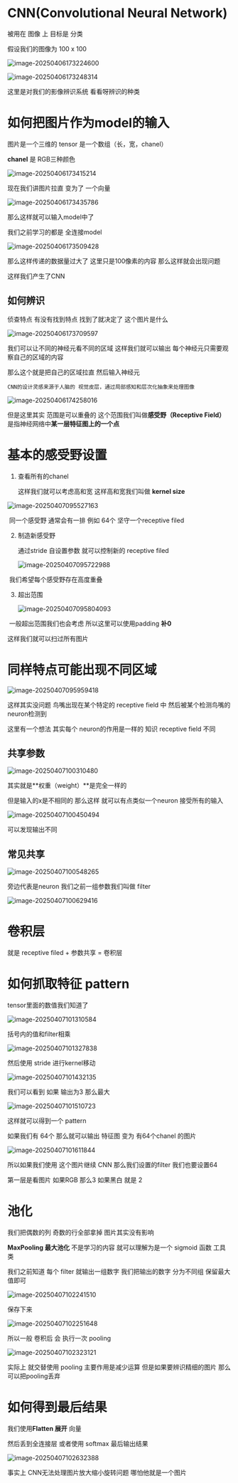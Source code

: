 # CNN(Convolutional Neural Network)

被用在 图像 上 目标是 分类

假设我们的图像为 100 x 100

![image-20250406173224600](https://raw.githubusercontent.com/Xioaruan912/pic/main/image-20250406173224600.png)

![image-20250406173248314](https://raw.githubusercontent.com/Xioaruan912/pic/main/image-20250406173248314.png)

这里是对我们的影像辨识系统 看看呀辨识的种类

# 如何把图片作为model的输入

图片是一个三维的 tensor 是一个数组（长，宽，chanel）

**chanel** 是 RGB三种颜色

![image-20250406173415214](https://raw.githubusercontent.com/Xioaruan912/pic/main/image-20250406173415214.png)

现在我们讲图片拉直 变为了 一个向量

![image-20250406173435786](https://raw.githubusercontent.com/Xioaruan912/pic/main/image-20250406173435786.png)

那么这样就可以输入model中了

我们之前学习的都是 全连接model

![image-20250406173509428](https://raw.githubusercontent.com/Xioaruan912/pic/main/image-20250406173509428.png)

那么这样传递的数据量过大了 这里只是100像素的内容 那么这样就会出现问题

这样我们产生了CNN

## 如何辨识

侦查特点 有没有找到特点 找到了就决定了 这个图片是什么

![image-20250406173709597](https://raw.githubusercontent.com/Xioaruan912/pic/main/image-20250406173709597.png)

我们可以让不同的神经元看不同的区域 这样我们就可以输出 每个神经元只需要观察自己的区域的内容 

那么这个就是把自己的区域拉直 然后输入神经元

```
CNN的设计灵感来源于人脑的 视觉皮层，通过局部感知和层次化抽象来处理图像
```

![image-20250406174258016](https://raw.githubusercontent.com/Xioaruan912/pic/main/image-20250406174258016.png)

但是这里其实 范围是可以重叠的 这个范围我们叫做**感受野（Receptive Field）** 是指神经网络中**某一层特征图上的一个点**

# 基本的感受野设置

1. 查看所有的chanel

   这样我们就可以考虑高和宽 这样高和宽我们叫做 **kernel size**

![image-20250407095527163](https://raw.githubusercontent.com/Xioaruan912/pic/main/image-20250407095527163.png)

​	同一个感受野 通常会有一排 例如 64个 坚守一个receptive filed

2. 制造新感受野

   通过stride 自设置参数 就可以控制新的 receptive filed

   ![image-20250407095722988](https://raw.githubusercontent.com/Xioaruan912/pic/main/image-20250407095722988.png)

​	我们希望每个感受野存在高度重叠

3. 超出范围

   ![image-20250407095804093](https://raw.githubusercontent.com/Xioaruan912/pic/main/image-20250407095804093.png)

​	一般超出范围我们也会考虑 所以这里可以使用padding **补0**

这样我们就可以扫过所有图片

# 同样特点可能出现不同区域

![image-20250407095959418](https://raw.githubusercontent.com/Xioaruan912/pic/main/image-20250407095959418.png)

这样其实没问题 鸟嘴出现在某个特定的 receptive field 中 然后被某个检测鸟嘴的 neuron检测到 

这里有一个想法 其实每个 neuron的作用是一样的 知识 receptive field 不同

## 共享参数

 ![image-20250407100310480](https://raw.githubusercontent.com/Xioaruan912/pic/main/image-20250407100310480.png)

其实就是**权重（weight）**是完全一样的

但是输入的x是不相同的 那么这样 就可以有点类似一个neuron 接受所有的输入

![image-20250407100450494](https://raw.githubusercontent.com/Xioaruan912/pic/main/image-20250407100450494.png)

可以发现输出不同

## 常见共享

![image-20250407100548265](https://raw.githubusercontent.com/Xioaruan912/pic/main/image-20250407100548265.png)

旁边代表是neuron 我们之前一组参数我们叫做 filter 

![image-20250407100629416](https://raw.githubusercontent.com/Xioaruan912/pic/main/image-20250407100629416.png)

# 卷积层

就是 receptive filed + 参数共享 = 卷积层 

# 如何抓取特征 pattern

tensor里面的数值我们知道了

![image-20250407101310584](https://raw.githubusercontent.com/Xioaruan912/pic/main/image-20250407101310584.png)

括号内的值和filter相乘 

![image-20250407101327838](https://raw.githubusercontent.com/Xioaruan912/pic/main/image-20250407101327838.png)

然后使用 stride 进行kernel移动

![image-20250407101432135](https://raw.githubusercontent.com/Xioaruan912/pic/main/image-20250407101432135.png)

我们可以看到 如果 输出为3 那么最大

![image-20250407101510723](https://raw.githubusercontent.com/Xioaruan912/pic/main/image-20250407101510723.png)

这样就可以得到一个 pattern

如果我们有 64个 那么就可以输出 特征图 变为 有64个chanel 的图片

![image-20250407101611844](https://raw.githubusercontent.com/Xioaruan912/pic/main/image-20250407101611844.png)

所以如果我们使用 这个图片继续 CNN 那么我们设置的filter 我们也要设置64 

第一层是看图片 如果RGB 那么3 如果黑白 就是 2

# 池化

我们把偶数的列 奇数的行全部拿掉 图片其实没有影响

**MaxPooling 最大池化** 不是学习的内容 就可以理解为是一个 sigmoid 函数 工具类

我们之前知道 每个 filter 就输出一组数字  我们把输出的数字 分为不同组 保留最大值即可 

 ![image-20250407102241510](https://raw.githubusercontent.com/Xioaruan912/pic/main/image-20250407102241510.png)

保存下来

![image-20250407102251648](https://raw.githubusercontent.com/Xioaruan912/pic/main/image-20250407102251648.png)

所以一般 卷积后 会 执行一次 pooling

![image-20250407102323121](https://raw.githubusercontent.com/Xioaruan912/pic/main/image-20250407102323121.png)

实际上 就交替使用 pooling 主要作用是减少运算 但是如果要辨识精细的图片 那么可以把pooling丢弃

# 如何得到最后结果

我们使用**Flatten 展开** 向量 

然后丢到全连接层 或者使用 softmax 最后输出结果

![image-20250407102632388](https://raw.githubusercontent.com/Xioaruan912/pic/main/image-20250407102632388.png)

事实上 CNN无法处理图片放大缩小旋转问题 哪怕他就是一个图片